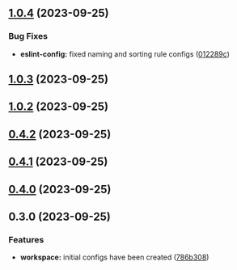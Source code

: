 ## [1.0.4](https://github.com/Yurchishin/anylint/compare/eslint-config-v1.0.3...eslint-config-v1.0.4) (2023-09-25)

### Bug Fixes

- **eslint-config:** fixed naming and sorting rule configs ([012289c](https://github.com/Yurchishin/anylint/commit/012289c25052563f448e4aa91b593776c38f1661))

## [1.0.3](https://github.com/Yurchishin/anylint/compare/eslint-config-v1.0.2...eslint-config-v1.0.3) (2023-09-25)

## [1.0.2](https://github.com/Yurchishin/anylint/compare/eslint-config-v0.4.2...eslint-config-v1.0.2) (2023-09-25)

## [0.4.2](https://github.com/Yurchishin/anylint/compare/eslint-config-v0.4.1...eslint-config-v0.4.2) (2023-09-25)

## [0.4.1](https://github.com/Yurchishin/anylint/compare/eslint-config-v0.4.0...eslint-config-v0.4.1) (2023-09-25)

## [0.4.0](https://github.com/Yurchishin/anylint/compare/eslint-config-v0.3.1...eslint-config-v0.4.0) (2023-09-25)

## 0.3.0 (2023-09-25)

### Features

- **workspace:** initial configs have been created ([786b308](https://github.com/Yurchishin/anylint/commit/4cb568a744e417a749644a8df5be243db2a9861f))
